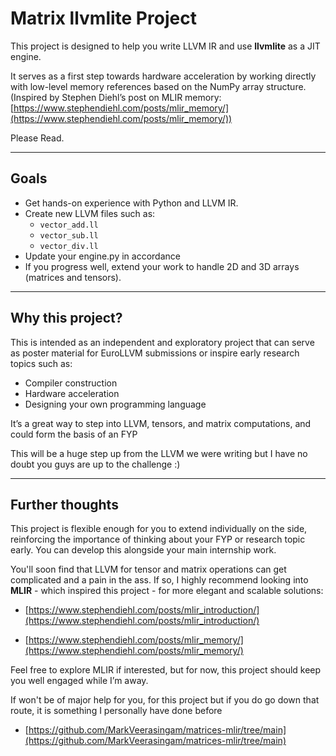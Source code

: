 # Matrix llvmlite Project

This project is designed to help you write LLVM IR and use **llvmlite** as a JIT engine.

It serves as a first step towards hardware acceleration by working directly with low-level memory references based on the NumPy array structure.  
(Inspired by Stephen Diehl’s post on MLIR memory: [https://www.stephendiehl.com/posts/mlir_memory/](https://www.stephendiehl.com/posts/mlir_memory/))

Please Read.

---

## Goals

- Get hands-on experience with Python and LLVM IR.
- Create new LLVM files such as:
  - `vector_add.ll`
  - `vector_sub.ll`
  - `vector_div.ll`
- Update your engine.py in accordance 
- If you progress well, extend your work to handle 2D and 3D arrays (matrices and tensors).

---

## Why this project?

This is intended as an independent and exploratory project that can serve as poster material for EuroLLVM submissions or inspire early research topics such as:

- Compiler construction
- Hardware acceleration
- Designing your own programming language

It’s a great way to step into LLVM, tensors, and matrix computations, and could form the basis of an FYP

This will be a huge step up from the LLVM we were writing but I have no doubt you guys are up to the challenge :) 

---

## Further thoughts

This project is flexible enough for you to extend individually on the side, reinforcing the importance of thinking about your FYP or research topic early. You can develop this alongside your main internship work.

You'll soon find that LLVM for tensor and matrix operations can get complicated and a pain in the ass. If so, I highly recommend looking into **MLIR** - which inspired this project - for more elegant and scalable solutions:  
- [https://www.stephendiehl.com/posts/mlir_introduction/](https://www.stephendiehl.com/posts/mlir_introduction/)

- [https://www.stephendiehl.com/posts/mlir_memory/](https://www.stephendiehl.com/posts/mlir_memory/)

Feel free to explore MLIR if interested, but for now, this project should keep you well engaged while I’m away.

If won't be of major help for you, for this project but if you do go down that route, it is something I personally have done before
- [https://github.com/MarkVeerasingam/matrices-mlir/tree/main](https://github.com/MarkVeerasingam/matrices-mlir/tree/main)
